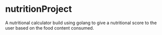 # nutritionProject
A nutritional calculator build using golang to give a nutritional score to the user based on the food content consumed.
